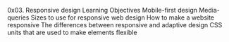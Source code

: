 0x03. Responsive design
Learning Objectives
Mobile-first design
Media-queries
Sizes to use for responsive web design
How to make a website responsive
The differences between responsive and adaptive design
CSS units that are used to make elements flexible
